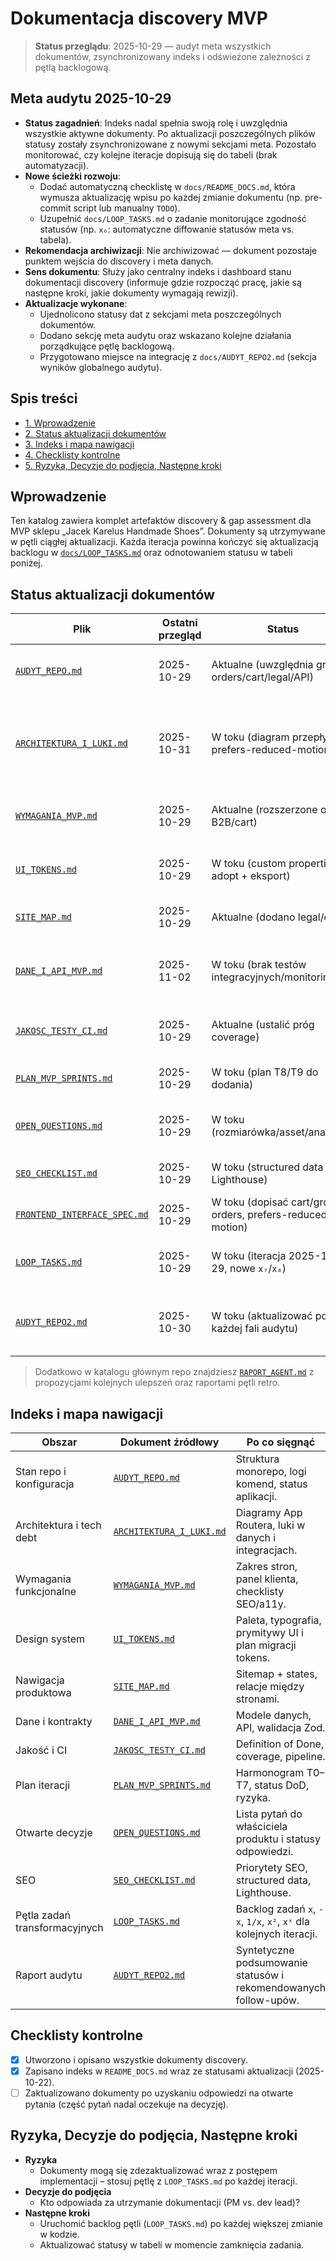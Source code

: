 # Dokumentacja discovery MVP

> **Status przeglądu**: 2025-10-29 — audyt meta wszystkich dokumentów, zsynchronizowany indeks i odświeżone zależności z pętlą backlogową.

## Meta audytu 2025-10-29
- **Status zagadnień**: Indeks nadal spełnia swoją rolę i uwzględnia wszystkie aktywne dokumenty. Po aktualizacji poszczególnych plików statusy zostały zsynchronizowane z nowymi sekcjami meta. Pozostało monitorować, czy kolejne iteracje dopisują się do tabeli (brak automatyzacji).
- **Nowe ścieżki rozwoju**:
  - Dodać automatyczną checklistę w `docs/README_DOCS.md`, która wymusza aktualizację wpisu po każdej zmianie dokumentu (np. pre-commit script lub manualny `TODO`).
  - Uzupełnić `docs/LOOP_TASKS.md` o zadanie monitorujące zgodność statusów (np. `x₆`: automatyczne diffowanie statusów meta vs. tabela).
- **Rekomendacja archiwizacji**: Nie archiwizować — dokument pozostaje punktem wejścia do discovery i meta danych.
- **Sens dokumentu**: Służy jako centralny indeks i dashboard stanu dokumentacji discovery (informuje gdzie rozpocząć pracę, jakie są następne kroki, jakie dokumenty wymagają rewizji).
- **Aktualizacje wykonane**:
  - Ujednolicono statusy dat z sekcjami meta poszczególnych dokumentów.
  - Dodano sekcję meta audytu oraz wskazano kolejne działania porządkujące pętlę backlogową.
  - Przygotowano miejsce na integrację z `docs/AUDYT_REPO2.md` (sekcja wyników globalnego audytu).

## Spis treści
- [1. Wprowadzenie](#wprowadzenie)
- [2. Status aktualizacji dokumentów](#status-aktualizacji-dokumentow)
- [3. Indeks i mapa nawigacji](#indeks-i-mapa-nawigacji)
- [4. Checklisty kontrolne](#checklisty-kontrolne)
- [5. Ryzyka, Decyzje do podjęcia, Następne kroki](#ryzyka-decyzje-do-podjecia-nastepne-kroki)

## Wprowadzenie
Ten katalog zawiera komplet artefaktów discovery & gap assessment dla MVP sklepu „Jacek Karelus Handmade Shoes”. Dokumenty są utrzymywane w pętli ciągłej aktualizacji. Każda iteracja powinna kończyć się aktualizacją backlogu w [`docs/LOOP_TASKS.md`](./LOOP_TASKS.md) oraz odnotowaniem statusu w tabeli poniżej.

## Status aktualizacji dokumentów
| Plik | Ostatni przegląd | Status | Kolejny krok w pętli |
| --- | --- | --- | --- |
| [`AUDYT_REPO.md`](./AUDYT_REPO.md) | 2025-10-29 | Aktualne (uwzględnia group-orders/cart/legal/API) | Zweryfikować po dodaniu nowych aplikacji lub migracji Drizzle. |
| [`ARCHITEKTURA_I_LUKI.md`](./ARCHITEKTURA_I_LUKI.md) | 2025-10-31 | W toku (diagram przepływu, prefers-reduced-motion) | Przygotować diagram danych (UI ↔ cache ↔ Drizzle) i zaplanować monitoring `/api/catalog/health`. |
| [`WYMAGANIA_MVP.md`](./WYMAGANIA_MVP.md) | 2025-10-29 | Aktualne (rozszerzone o B2B/cart) | Zamknąć TODO dla backendu zamówień i rozszerzenia SEO (robots/sitemap). |
| [`UI_TOKENS.md`](./UI_TOKENS.md) | 2025-10-29 | W toku (custom properties adopt + eksport) | Rozszerzyć tokens na nowe widoki i przygotować eksport JSON. |
| [`SITE_MAP.md`](./SITE_MAP.md) | 2025-10-29 | Aktualne (dodano legal/cart) | Dopisać mapy ekranów dla `/cart` i `/group-orders`. |
| [`DANE_I_API_MVP.md`](./DANE_I_API_MVP.md) | 2025-11-02 | W toku (brak testów integracyjnych/monitoringu) | Dopisać testy SSR katalogu (`pnpm test:integration`) i opisać alerting healthchecku. |
| [`JAKOSC_TESTY_CI.md`](./JAKOSC_TESTY_CI.md) | 2025-10-29 | Aktualne (ustalić próg coverage) | Zdecydować o progu coverage i automatyzacji checklisty PR. |
| [`PLAN_MVP_SPRINTS.md`](./PLAN_MVP_SPRINTS.md) | 2025-10-29 | W toku (plan T8/T9 do dodania) | Dopisać zadania dla `/group-orders` i `/cart`. |
| [`OPEN_QUESTIONS.md`](./OPEN_QUESTIONS.md) | 2025-10-29 | W toku (rozmiarówka/asset/analityka) | Zaplanować warsztat discovery i zebrać materiały brandowe. |
| [`SEO_CHECKLIST.md`](./SEO_CHECKLIST.md) | 2025-10-29 | W toku (structured data + Lighthouse) | Przygotować snippet `JSON-LD` i checklistę testów SEO. |
| [`FRONTEND_INTERFACE_SPEC.md`](./FRONTEND_INTERFACE_SPEC.md) | 2025-10-29 | W toku (dopisać cart/group-orders, prefers-reduced-motion) | Uzupełnić sekcje nowych widoków i checklistę ruchu. |
| [`LOOP_TASKS.md`](./LOOP_TASKS.md) | 2025-10-29 | W toku (iteracja 2025-10-29, nowe `x₇`/`x₈`) | Zaplanować kolejną iterację po domknięciu zadań `x₁`–`x₆`. |
| [`AUDYT_REPO2.md`](./AUDYT_REPO2.md) | 2025-10-30 | W toku (aktualizować po każdej fali audytu) | Synchronizować statusy `x₆`–`x₈` po zmianach w dokumentacji discovery. |

> Dodatkowo w katalogu głównym repo znajdziesz [`RAPORT_AGENT.md`](../RAPORT_AGENT.md) z propozycjami kolejnych ulepszeń oraz raportami pętli retro.

## Indeks i mapa nawigacji
| Obszar | Dokument źródłowy | Po co sięgnąć |
| --- | --- | --- |
| Stan repo i konfiguracja | [`AUDYT_REPO.md`](./AUDYT_REPO.md) | Struktura monorepo, logi komend, status aplikacji. |
| Architektura i tech debt | [`ARCHITEKTURA_I_LUKI.md`](./ARCHITEKTURA_I_LUKI.md) | Diagramy App Routera, luki w danych i integracjach. |
| Wymagania funkcjonalne | [`WYMAGANIA_MVP.md`](./WYMAGANIA_MVP.md) | Zakres stron, panel klienta, checklisty SEO/a11y. |
| Design system | [`UI_TOKENS.md`](./UI_TOKENS.md) | Paleta, typografia, prymitywy UI i plan migracji tokens. |
| Nawigacja produktowa | [`SITE_MAP.md`](./SITE_MAP.md) | Sitemap + states, relacje między stronami. |
| Dane i kontrakty | [`DANE_I_API_MVP.md`](./DANE_I_API_MVP.md) | Modele danych, API, walidacja Zod. |
| Jakość i CI | [`JAKOSC_TESTY_CI.md`](./JAKOSC_TESTY_CI.md) | Definition of Done, coverage, pipeline. |
| Plan iteracji | [`PLAN_MVP_SPRINTS.md`](./PLAN_MVP_SPRINTS.md) | Harmonogram T0–T7, status DoD, ryzyka. |
| Otwarte decyzje | [`OPEN_QUESTIONS.md`](./OPEN_QUESTIONS.md) | Lista pytań do właściciela produktu i statusy odpowiedzi. |
| SEO | [`SEO_CHECKLIST.md`](./SEO_CHECKLIST.md) | Priorytety SEO, structured data, Lighthouse. |
| Pętla zadań transformacyjnych | [`LOOP_TASKS.md`](./LOOP_TASKS.md) | Backlog zadań `x`, `-x`, `1/x`, `x²`, `xˣ` dla kolejnych iteracji. |
| Raport audytu | [`AUDYT_REPO2.md`](./AUDYT_REPO2.md) | Syntetyczne podsumowanie statusów i rekomendowanych follow-upów. |

## Checklisty kontrolne
- [x] Utworzono i opisano wszystkie dokumenty discovery.
- [x] Zapisano indeks w `README_DOCS.md` wraz ze statusami aktualizacji (2025-10-22).
- [ ] Zaktualizowano dokumenty po uzyskaniu odpowiedzi na otwarte pytania (część pytań nadal oczekuje na decyzję).

## Ryzyka, Decyzje do podjęcia, Następne kroki
- **Ryzyka**
  - Dokumenty mogą się zdezaktualizować wraz z postępem implementacji – stosuj pętlę z `LOOP_TASKS.md` po każdej iteracji.
- **Decyzje do podjęcia**
  - Kto odpowiada za utrzymanie dokumentacji (PM vs. dev lead)?
- **Następne kroki**
  - Uruchomić backlog pętli (`LOOP_TASKS.md`) po każdej większej zmianie w kodzie.
  - Aktualizować statusy w tabeli w momencie zamknięcia zadania.
